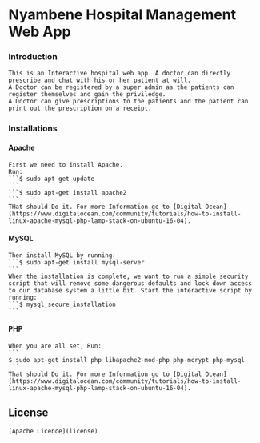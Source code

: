 # Nyambene Hospital Management Web App
### Introduction 
	This is an Interactive hospital web app. A doctor can directly prescribe and chat with his or her patient at will.
	A Doctor can be registered by a super admin as the patients can register themselves and gain the priviledge.
	A Doctor can give prescriptions to the patients and the patient can print out the prescription on a receipt.

### Installations
#### Apache
	First we need to install Apache.
	Run:
	```$ sudo apt-get update
	```
	```$ sudo apt-get install apache2
	```
	THat should Do it. For more Information go to [Digital Ocean](https://www.digitalocean.com/community/tutorials/how-to-install-linux-apache-mysql-php-lamp-stack-on-ubuntu-16-04).
#### MySQL
	Then install MySQL by running:
	```$ sudo apt-get install mysql-server
	```
	When the installation is complete, we want to run a simple security script that will remove some dangerous defaults and lock down access to our database system a little bit. Start the interactive script by running:
	```$ mysql_secure_installation
	```
#### PHP
	When you are all set, Run:
	```
	$ sudo apt-get install php libapache2-mod-php php-mcrypt php-mysql
	```
	That should Do it. For more Information go to [Digital Ocean](https://www.digitalocean.com/community/tutorials/how-to-install-linux-apache-mysql-php-lamp-stack-on-ubuntu-16-04).

## License
	[Apache Licence](license)
